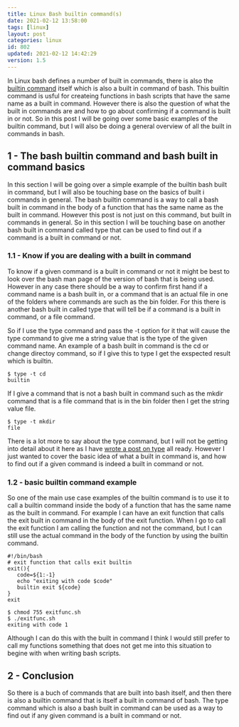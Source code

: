 ```yaml
---
title: Linux Bash builtin command(s)
date: 2021-02-12 13:58:00
tags: [linux]
layout: post
categories: linux
id: 802
updated: 2021-02-12 14:42:29
version: 1.5
---
```


In Linux bash defines a number of built in commands, there is also the [builtin command](https://www.geeksforgeeks.org/builtin-command-in-linux-with-examples/) itself which is also a built in command of bash. This builtin command is usful for createing functions in bash scripts that have the same name as a built in command. However there is also the question of what the built in commands are and how to go about confirming if a command is built in or not. So in this post I will be going over some basic examples of the builtin command, but I will also be doing a general overview of all the built in commands in bash.

<!-- more -->

## 1 - The bash builtin command and bash built in command basics

In this section I will be going over a simple example of the builtin bash built in command, but I will also be touching base on the basics of built i commands in general. The bash builtin command is a way to call a bash built in command in the body of a function that has the same name as the built in command. However this post is not just on this command, but built in commands in general. So in this section I will be touching base on another bash built in command called type that can be used to find out if a command is a built in command or not.

### 1.1 - Know if you are dealing with a built in command

To know if a given command is a built in command or not it might be best to look over the bash man page of the version of bash that is being used. However in any case there should be a way to confirm first hand if a command name is a bash built in, or a command that is an actual file in one of the folders where commands are such as the bin folder. For this there is another bash built in called type that will tell be if a command is a built in command, or a file command.

So if I use the type command and pass the -t option for it that will cause the type command to give me a string value that is the type of the given command name. An example of a bash built in command is the cd or change directoy command, so if I give this to type I get the exspected result which is builtin.

```
$ type -t cd
builtin
```

If I give a command that is not a bash built in command such as the mkdir command that is a file command that is in the bin folder then I get the string value file.

```
$ type -t mkdir
file
```

There is a lot more to say about the type command, but I will not be getting into detail about it here as I have [wrote a post on type](/2021/02/11/linux-type/) all ready. However I just wanted to cover the basic idea of what a built in command is, and how to find out if a given command is indeed a built in command or not.


### 1.2 - basic builtin command example

So one of the main use case examples of the builtin command is to use it to call a builtin command inside the body of a function that has the same name as the built in command. For example I can have an exit function that calls the exit built in command in the body of the exit function. When I go to call the exit function I am calling the function and not the command, but I can still use the actual command in the body of the function by using the builtin command.

```
#!/bin/bash
# exit function that calls exit builtin
exit(){
   code=${1:-1}
   echo "exiting with code $code"
   builtin exit ${code}
}
exit
```

```
$ chmod 755 exitfunc.sh
$ ./exitfunc.sh
exiting with code 1
```

Although I can do this with the built in command I think I would still prefer to call my functions something that does not get me into this situation to begine with when writing bash scripts.

## 2 - Conclusion

So there is a buch of commands that are built into bash itself, and then there is also a builtin command that is itself a built in command of bash. The type command which is also a bash built in command can be used as a way to find out if any given command is a built in command or not.
